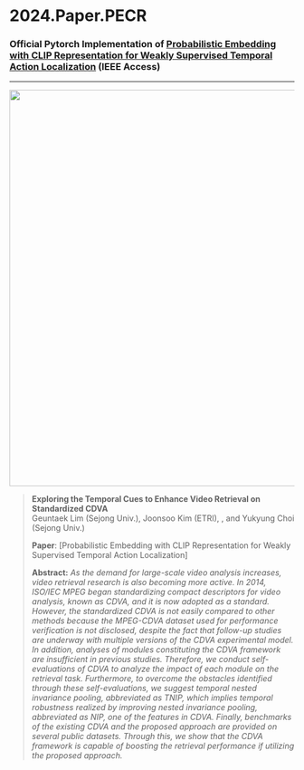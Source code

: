 # 2024.Paper.PECR

### Official Pytorch Implementation of [Probabilistic Embedding with CLIP Representation for Weakly Supervised Temporal Action Localization]() (IEEE Access)

---
<img src="https://user-images.githubusercontent.com/46413594/154407230-eae08576-8a06-40de-b211-0e10f125b3b3.png" width="700">

> **Exploring the Temporal Cues to Enhance Video Retrieval on Standardized CDVA**<br>
> Geuntaek Lim (Sejong Univ.), Joonsoo Kim (ETRI), , and Yukyung Choi (Sejong Univ.)
>
> **Paper**: [Probabilistic Embedding with CLIP Representation for Weakly Supervised Temporal Action Localization]
>
> **Abstract:** *As the demand for large-scale video analysis increases, video retrieval research is also becoming more active. In 2014, ISO/IEC MPEG began standardizing compact descriptors for video analysis, known as CDVA, and it is now adopted as a standard. However, the standardized CDVA is not easily compared to other methods because the MPEG-CDVA dataset used for performance verification is not disclosed, despite the fact that follow-up studies are underway with multiple versions of the CDVA experimental model. In addition, analyses of modules constituting the CDVA framework are insufficient in previous studies. Therefore, we conduct self-evaluations of CDVA to analyze the impact of each module on the retrieval task. Furthermore, to overcome the obstacles identified through these self-evaluations, we suggest temporal nested invariance pooling, abbreviated as TNIP, which implies temporal robustness realized by improving nested invariance pooling, abbreviated as NIP, one of the features in CDVA. Finally, benchmarks of the existing CDVA and the proposed approach are provided on several public datasets. Through this, we show that the CDVA framework is capable of boosting the retrieval performance if utilizing the proposed approach.*

